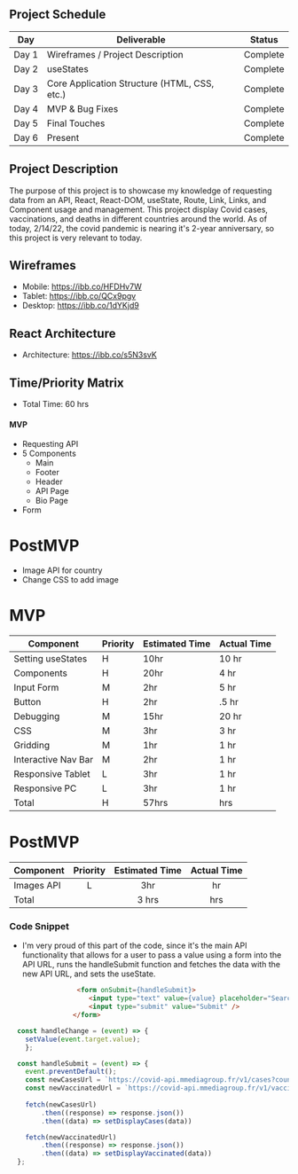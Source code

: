 ## Project Schedule

|  Day | Deliverable | Status |
|---|---|---|
|Day 1| Wireframes / Project Description                | Complete |
|Day 2| useStates                                       | Complete |
|Day 3| Core Application Structure (HTML, CSS, etc.)    | Complete |
|Day 4| MVP & Bug Fixes                                 | Complete |
|Day 5| Final Touches                                   | Complete |
|Day 6| Present                                         | Complete |


## Project Description

The purpose of this project is to showcase my knowledge of requesting data from an API, React, React-DOM, useState, Route, Link, Links, and Component usage and management. This project display Covid cases, vaccinations, and deaths in different countries around the world. As of today, 2/14/22, the covid pandemic is nearing it's 2-year anniversary, so this project is very relevant to today. 

## Wireframes
- Mobile: https://ibb.co/HFDHv7W
- Tablet: https://ibb.co/QCx9pgv
- Desktop: https://ibb.co/1dYKjd9

## React Architecture
- Architecture: https://ibb.co/s5N3svK

## Time/Priority Matrix 
 - Total Time: 60 hrs


#### MVP
- Requesting API
- 5 Components
    - Main
    - Footer
    - Header
    - API Page
    - Bio Page
- Form

# PostMVP 
- Image API for country
- Change CSS to add image



# MVP

| Component | Priority | Estimated Time | Actual Time |
| ------ | ----- | ----- | ---- |
| Setting useStates   | H | 10hr  | 10 hr |
| Components          | H | 20hr  | 4 hr  |
| Input Form          | M | 2hr   | 5 hr  |  
| Button              | H | 2hr   | .5 hr | 
| Debugging           | M | 15hr  | 20 hr |
| CSS                 | M | 3hr   | 3 hr |
| Gridding            | M | 1hr   | 1 hr |
| Interactive Nav Bar | M | 2hr   | 1 hr |
| Responsive Tablet   | L | 3hr   | 1 hr |
| Responsive PC       | L | 3hr   | 1 hr |
| Total               | H | 57hrs | hrs |



# PostMVP
| Component | Priority | Estimated Time | Actual Time |
| --- | :---: |  :---: | :---: | 
| Images API                | L | 3hr | hr |
| Total |  | 3 hrs| hrs |



### Code Snippet
 - I'm very proud of this part of the code, since it's the main API functionality that allows for a user to pass a value using a form into the API URL, runs the handleSubmit function and fetches the data with the new API URL, and sets the useState.


```html
                 <form onSubmit={handleSubmit}>
                    <input type="text" value={value} placeholder="Search by country" onChange={handleChange} />
                    <input type="submit" value="Submit" />
                </form>

```
```js
  const handleChange = (event) => {
    setValue(event.target.value);
    };

  const handleSubmit = (event) => {
    event.preventDefault();
    const newCasesUrl = `https://covid-api.mmediagroup.fr/v1/cases?country=${value}`
    const newVaccinatedUrl = `https://covid-api.mmediagroup.fr/v1/vaccines?country=${value}`
  
    fetch(newCasesUrl)
        .then((response) => response.json())
        .then((data) => setDisplayCases(data))

    fetch(newVaccinatedUrl)
        .then((response) => response.json())
        .then((data) => setDisplayVaccinated(data))
  };
  ```

